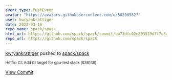 ```yaml
---
event_type: PushEvent
avatar: "https://avatars.githubusercontent.com/u/80296582?"
user: kwryankrattiger
date: 2023-03-16
repo_name: spack/spack
html_url: https://github.com/spack/spack/commit/bb73dfc02e503529d7f7c3a0d6f7b1ada1d21435
repo_url: https://github.com/spack/spack
---
```


<a href='https://github.com/kwryankrattiger' target='_blank'>kwryankrattiger</a> pushed to <a href='https://github.com/spack/spack' target='_blank'>spack/spack</a>

<small>Hotfix: CI: Add CI target for gpu-test stack (#36136)</small>

<a href='https://github.com/spack/spack/commit/bb73dfc02e503529d7f7c3a0d6f7b1ada1d21435' target='_blank'>View Commit</a>